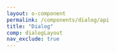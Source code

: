 ```yaml
---
layout: o-component
permalink: /components/dialog/api
title: "Dialog"
comp: dialogLayout
nav_exclude: true
---
```

